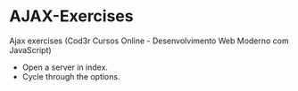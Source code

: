 # AJAX-Exercises
Ajax exercises (Cod3r Cursos Online - Desenvolvimento Web Moderno com JavaScript)

- Open a server in index.
- Cycle through the options.
